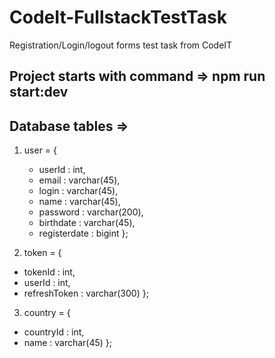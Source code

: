 # CodeIt-FullstackTestTask

Registration/Login/logout forms test task from CodeIT

## Project starts with command => npm run start:dev

## Database tables =>
1. user = {
    * userId : int,
    * email : varchar(45),
    * login : varchar(45),
    * name : varchar(45),
    * password : varchar(200),
    * birthdate : varchar(45),
    * registerdate : bigint
};

2. token = {
* tokenId : int,
* userId : int,
* refreshToken : varchar(300)
};

3. country = {
* countryId : int,
* name : varchar(45)
};
